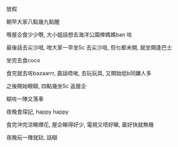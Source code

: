 放假

朝早大家八點幾九點醒

喺屋企食少少嘢, 大小姐話想去海洋公園俾媽媽ban 咗

最後話去尖沙咀, 咁大家一早坐5c 去尖沙咀, 但乜都未開, 就坐開逢巴士

坐完去食coco

食完就去咗bazaarrr, 晨話唔啱, 去玩玩具, 又開始低b同嫌人多

之後開始眼瞓, 四點幾坐5c 返屋企

瞓咗一陣又落車

夜晚食琛記, happy happy

食完沖完涼睇煙花, 屋企睇得好少, 電視又唔好睇, 晨好快就無癮

夜晚玩一陣就攰, 話瞓

